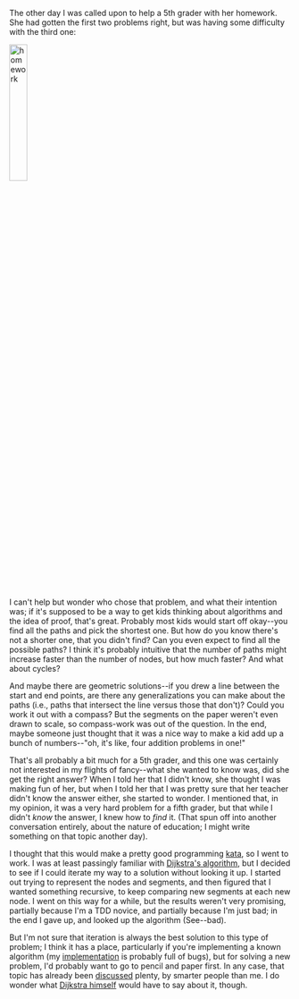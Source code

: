 The other day I was called upon to help a 5th grader with her homework.  She had gotten the first two problems right, but was having some difficulty with the third one:

<a href='http://notesfromthelifeboat.com/static/homework.gif'><img alt='homework' src='http://notesfromthelifeboat.com/static/homework.gif' width='25%'></a>

I can't help but wonder who chose that problem, and what their intention was; if it's supposed to be a way to get kids thinking about algorithms and the idea of proof, that's great.  Probably most kids would start off okay--you find all the paths and pick the shortest one.  But how do you know there's not a shorter one, that you didn't find?  Can you even expect to find all the possible paths?  I think it's probably intuitive that the number of paths might increase faster than the number of nodes, but how much faster?  And what about cycles?

And maybe there are geometric solutions--if you drew a line between the start and end points, are there any generalizations you can make about the paths (i.e., paths that intersect the line versus those that don't)?  Could you work it out with a compass?  But the segments on the paper weren't even drawn to scale, so compass-work was out of the question.  In the end, maybe someone just thought that it was a nice way to make a kid add up a bunch of numbers--"oh, it's like, four addition problems in one!"

That's all probably a bit much for a 5th grader, and this one was certainly not interested in my flights of fancy--what she wanted to know was, did she get the right answer?  When I told her that I didn't know, she thought I was making fun of her, but when I told her that I was pretty sure that her teacher didn't know the answer either, she started to wonder.  I mentioned that, in my opinion, it was a very hard problem for a fifth grader, but that while I didn't <i>know</i> the answer, I knew how to <i>find</i> it.  (That spun off into another conversation entirely, about the nature of education; I might write something on that topic another day).

I thought that this would make a pretty good programming <a href='http://codekata.pragprog.com/'>kata</a>, so I went to work.  I was at least passingly familiar with <a href='http://en.wikipedia.org/wiki/Dijkstra%27s_algorithm'>Dijkstra's algorithm</a>, but I decided to see if I could iterate my way to a solution without looking it up.  I started out trying to represent the nodes and segments, and then figured that I wanted something recursive, to keep comparing new segments at each new node.  I went on this way for a while, but the results weren't very promising, partially because I'm a TDD novice, and partially because I'm just bad; in the end I gave up, and looked up the algorithm (See--bad).  

But I'm not sure that iteration is always the best solution to this type of problem; I think it has a place, particularly if you're implementing a known algorithm (my <a href='https://github.com/lobsteropteryx/GardenClub'>implementation</a> is probably full of bugs), but for solving a new problem, I'd probably want to go to pencil and paper first.  In any case, that topic has already been <a href='http://ravimohan.blogspot.com/2007/04/learning-from-sudoku-solvers.html'>discussed</a> plenty, by smarter people than me.  I do wonder what <a href='http://www.cs.utexas.edu/users/EWD/transcriptions/EWD04xx/EWD498.html'>Dijkstra himself</a> would have to say about it, though.
  
